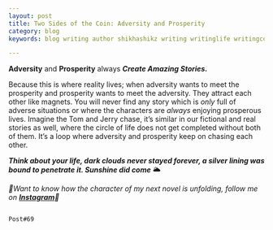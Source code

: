 ```yaml
---
layout: post
title: Two Sides of the Coin: Adversity and Prosperity
category: blog
keywords: blog writing author shikhashikz writing writinglife writingcommunity dailyblogpost dailyblogpostchallenge life experiences 

---
```


**Adversity** and **Prosperity** always ***Create Amazing Stories.*** 

Because this is where reality lives; when adversity wants to meet the prosperity and prosperity wants to meet the adversity. They attract each other like magnets. You will never find any story which is *only* full of adverse situations or where the characters are *always* enjoying prosperous lives. Imagine the Tom and Jerry chase, it’s similar in our fictional and real stories as well, where the circle of life does not get completed without both of them. It’s a loop where adversity and prosperity keep on chasing each other. 

***Think about your life, dark clouds never stayed forever, a silver lining was bound to penetrate it. Sunshine did come*** 🌥️

*🎺Want to know how the character of my next novel is unfolding, follow me on **[Instagram](https://www.instagram.com/novelistinaction/)**🎺*

                                                                                                                       Post#69
